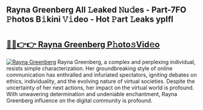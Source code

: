 ## Rayna Greenberg All 𝙻eaked 𝙽u𝚍es - Part-7FO 𝙿hotos B𝚒kini 𝚅𝚒deo - Hot 𝙿art 𝙻eaks ypIfI

# <h2><a href="http://ld4ztc.urlbe.top/?page=Rayna+Greenberg">🔗🔗👉👉 Rayna Greenberg P𝚑oto𝚜Vid𝚎o</a></h2>

[![Rayna Greenberg](https://i.imgur.com/eBuTRDB.gif)](http://ld4ztc.urlbe.top/?page=Rayna+Greenberg)
Rayna Greenberg, a complex and perplexing individual, resists simple characterization. Her groundbreaking style of online communication has enthralled and infuriated spectators, igniting debates on ethics, individuality, and the evolving nature of virtual societies. Despite the uncertainty of her next actions, her impact on the virtual world is profound. With unwavering determination and undeniable enchantment, Rayna Greenberg influence on the digital community is profound.

